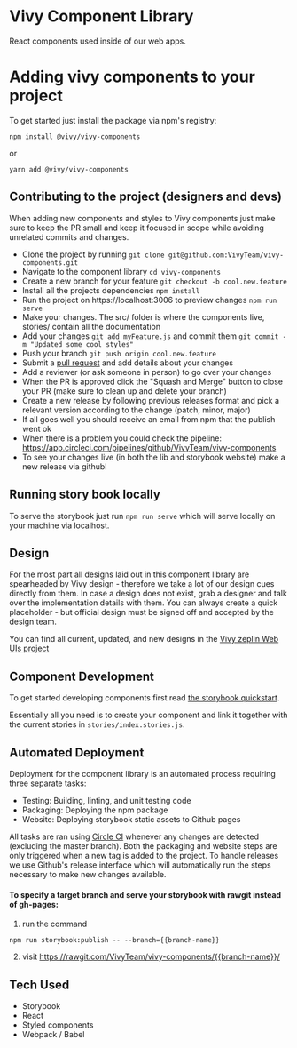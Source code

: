 # Vivy Component Library

React components used inside of our web apps.

# Adding vivy components to your project

To get started just install the package via npm's registry:

`npm install @vivy/vivy-components`

or

`yarn add @vivy/vivy-components`

## Contributing to the project (designers and devs)

When adding new components and styles to Vivy components just make sure to keep the PR small and keep it
focused in scope while avoiding unrelated commits and changes.

- Clone the project by running `git clone git@github.com:VivyTeam/vivy-components.git`
- Navigate to the component library `cd vivy-components`
- Create a new branch for your feature `git checkout -b cool.new.feature`
- Install all the projects dependencies `npm install`
- Run the project on https://localhost:3006 to preview changes `npm run serve`
- Make your changes. The src/ folder is where the components live, stories/ contain all the documentation
- Add your changes `git add myFeature.js` and commit them `git commit -m "Updated some cool styles"`
- Push your branch `git push origin cool.new.feature`
- Submit a [pull request](https://github.com/VivyTeam/vivy-components/pulls) and add details about your changes
- Add a reviewer (or ask someone in person) to go over your changes
- When the PR is approved click the "Squash and Merge" button to close your PR (make sure to clean up and delete your branch)
- Create a new release by following previous releases format and pick a relevant version according to the change (patch, minor, major)
- If all goes well you should receive an email from npm that the publish went ok
- When there is a problem you could check the pipeline: https://app.circleci.com/pipelines/github/VivyTeam/vivy-components
- To see your changes live (in both the lib and storybook website) make a new release via github!

## Running story book locally

To serve the storybook just run `npm run serve` which will serve locally on your machine via localhost.

## Design

For the most part all designs laid out in this component library are spearheaded by Vivy design - therefore we take
a lot of our design cues directly from them. In case a design does not exist, grab a designer and talk over the implementation
details with them. You can always create a quick placeholder - but official design must be signed off and accepted by the design team.

You can find all current, updated, and new designs in the [Vivy zeplin Web UIs project](https://app.zeplin.io/)

## Component Development

To get started developing components first read [the storybook quickstart](https://storybook.js.org/basics/quick-start-guide/).

Essentially all you need is to create your component and link it together with the current stories in `stories/index.stories.js`.

## Automated Deployment

Deployment for the component library is an automated process requiring three separate tasks:

- Testing: Building, linting, and unit testing code
- Packaging: Deploying the npm package
- Website: Deploying storybook static assets to Github pages

All tasks are ran using [Circle CI](https://app.circleci.com/pipelines/github/VivyTeam/vivy-components/) whenever any changes are detected (excluding the master branch). Both the packaging and website steps are only triggered when a new tag is added to the project. To handle releases we use Github's release interface which will automatically run the steps necessary to make new changes available.

#### To specify a target branch and serve your storybook with rawgit instead of gh-pages:

1.  run the command

```
npm run storybook:publish -- --branch={{branch-name}}
```

2.  visit https://rawgit.com/VivyTeam/vivy-components/{{branch-name}}/

## Tech Used

- Storybook
- React
- Styled components
- Webpack / Babel
